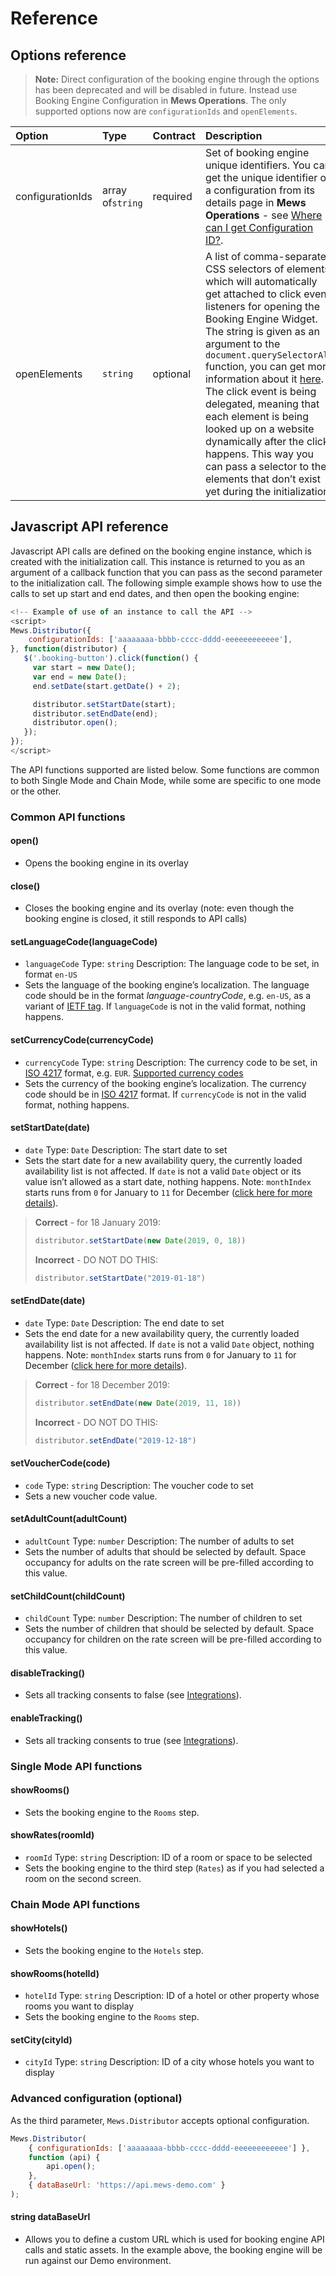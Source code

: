 # Reference

## Options reference

> **Note:** Direct configuration of the booking engine through the options has been deprecated and will be disabled in future.
> Instead use Booking Engine Configuration in **Mews Operations**. The only supported options now are `configurationIds` and `openElements`.

| Option | Type | Contract | Description |
| :-- | :-- | :-- | :-- |
| configurationIds | array of`string` | required | Set of booking engine unique identifiers. You can get the unique identifier of a configuration from its details page in __Mews Operations__ - see [Where can I get Configuration ID?](../FAQ/README.md#where-can-i-get-configuration-id). |
| openElements | `string` | optional | A list of comma-separated CSS selectors of elements, which will automatically get attached to click event listeners for opening the Booking Engine Widget. The string is given as an argument to the `document.querySelectorAll` function, you can get more information about it [here](https://developer.mozilla.org/en-US/docs/Web/API/Document/querySelectorAll). The click event is being delegated, meaning that each element is being looked up on a website dynamically after the click happens. This way you can pass a selector to the elements that don’t exist yet during the initialization. |

## Javascript API reference

Javascript API calls are defined on the booking engine instance, which is created with the initialization call. This instance is returned to you as an argument of a callback function that you can pass as the second parameter to the initialization call.
The following simple example shows how to use the calls to set up start and end dates, and then open the booking engine:

```javascript
<!-- Example of use of an instance to call the API -->
<script>
Mews.Distributor({
    configurationIds: ['aaaaaaaa-bbbb-cccc-dddd-eeeeeeeeeeee'],
}, function(distributor) {
   $('.booking-button').click(function() {
     var start = new Date();
     var end = new Date();
     end.setDate(start.getDate() + 2);

     distributor.setStartDate(start);
     distributor.setEndDate(end);
     distributor.open();
   });
});
</script>
```

The API functions supported are listed below. Some functions are common to both Single Mode and Chain Mode, while some are specific to one mode or the other.

### Common API functions

#### open\(\)

* Opens the booking engine in its overlay

#### close\(\)

* Closes the booking engine and its overlay (note: even though the booking engine is closed, it still responds to API calls)

#### setLanguageCode\(languageCode\)

* `languageCode` Type: `string` Description: The language code to be set, in format `en-US`
* Sets the language of the booking engine’s localization. The language code should be in the format _language_-_countryCode_, e.g. `en-US`, as a variant of [IETF tag](https://en.wikipedia.org/wiki/IETF_language_tag). If `languageCode` is not in the valid format, nothing happens.

#### setCurrencyCode\(currencyCode\)

* `currencyCode` Type: `string` Description: The currency code to be set, in [ISO 4217](https://en.wikipedia.org/wiki/ISO_4217) format, e.g. `EUR`. [Supported currency codes](../booking-engine-api/guidelines/supported-currency-codes.md)
* Sets the currency of the booking engine’s localization. The currency code should be in [ISO 4217](https://en.wikipedia.org/wiki/ISO_4217) format. If `currencyCode` is not in the valid format, nothing happens.

#### setStartDate\(date\)

* `date` Type: `Date` Description: The start date to set
* Sets the start date for a new availability query, the currently loaded availability list is not affected. If `date` is not a valid `Date` object or its value isn’t allowed as a start date, nothing happens. Note: `monthIndex` starts runs from `0` for January to `11` for December ([click here for more details](https://developer.mozilla.org/en-US/docs/Web/JavaScript/Reference/Global_Objects/Date/Date#Individual_date_and_time_component_values)).

> **Correct** - for 18 January 2019:
>
> ```javascript
> distributor.setStartDate(new Date(2019, 0, 18))
> ```
>
> **Incorrect** - DO NOT DO THIS:
>
> ```javascript
> distributor.setStartDate("2019-01-18")
> ```

#### setEndDate\(date\)

* `date` Type: `Date` Description: The end date to set
* Sets the end date for a new availability query, the currently loaded availability list is not affected. If `date` is not a valid `Date` object, nothing happens. Note: `monthIndex` starts runs from `0` for January to `11` for December ([click here for more details](https://developer.mozilla.org/en-US/docs/Web/JavaScript/Reference/Global_Objects/Date/Date#Individual_date_and_time_component_values)).

> **Correct** - for 18 December 2019:
>
> ```javascript
> distributor.setEndDate(new Date(2019, 11, 18))
> ```
>
> **Incorrect** - DO NOT DO THIS:
> 
> ```javascript
> distributor.setEndDate("2019-12-18")
> ```

#### setVoucherCode\(code\)

* `code` Type: `string` Description: The voucher code to set
* Sets a new voucher code value.

#### setAdultCount\(adultCount\)

* `adultCount` Type: `number` Description: The number of adults to set
* Sets the number of adults that should be selected by default. Space occupancy for adults on the rate screen will be pre-filled according to this value.

#### setChildCount\(childCount\)

* `childCount` Type: `number` Description: The number of children to set
* Sets the number of children that should be selected by default. Space occupancy for children on the rate screen will be pre-filled according to this value.

#### disableTracking()

* Sets all tracking consents to false (see [Integrations](integrations/README.md)).

#### enableTracking()

* Sets all tracking consents to true (see [Integrations](integrations/README.md)).

### Single Mode API functions

#### showRooms\(\)

* Sets the booking engine to the `Rooms` step.

#### showRates\(roomId\)

* `roomId` Type: `string` Description: ID of a room or space to be selected
* Sets the booking engine to the third step \(`Rates`\) as if you had selected a room on the second screen.

### Chain Mode API functions

#### showHotels\(\)

* Sets the booking engine to the `Hotels` step.

#### showRooms\(hotelId\)

* `hotelId` Type: `string` Description: ID of a hotel or other property whose rooms you want to display
* Sets the booking engine to the `Rooms` step.

#### setCity\(cityId\)

* `cityId` Type: `string` Description: ID of a city whose hotels you want to display

### Advanced configuration \(optional\)

As the third parameter, `Mews.Distributor` accepts optional configuration.

```javascript
Mews.Distributor(
    { configurationIds: ['aaaaaaaa-bbbb-cccc-dddd-eeeeeeeeeeee'] },
    function (api) {
        api.open();
    },
    { dataBaseUrl: 'https://api.mews-demo.com' }
);
```

#### string dataBaseUrl

* Allows you to define a custom URL which is used for booking engine API calls and static assets.
In the example above, the booking engine will be run against our Demo environment.
